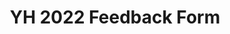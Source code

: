 ---
title: YH 2022 Feedback Form
redirect_to: https://docs.google.com/forms/d/e/1FAIpQLSeHvHQZYadoewfkLSRxeZaPOG61u765ImSUXELSEVNSA7mBTA/viewform?usp=sf_link
redirect_from: 
  - /YH22Feedback
  - /yh22feedback
  - /YH22feedback
---